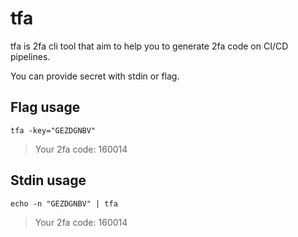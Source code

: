 #  tfa
tfa is 2fa cli tool that aim to help you to generate 2fa code on CI/CD pipelines.

You can provide secret with stdin or flag.

## Flag usage
```shell
tfa -key="GEZDGNBV"
```

> Your 2fa code: 160014

## Stdin usage
```shell
echo -n "GEZDGNBV" | tfa
```

> Your 2fa code: 160014